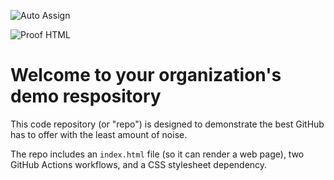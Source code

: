 ![Auto Assign](https://github.com/ChonkLabs/demo-repository/actions/workflows/auto-assign.yml/badge.svg)

![Proof HTML](https://github.com/ChonkLabs/demo-repository/actions/workflows/proof-html.yml/badge.svg)

# Welcome to your organization's demo respository
This code repository (or "repo") is designed to demonstrate the best GitHub has to offer with the least amount of noise.

The repo includes an `index.html` file (so it can render a web page), two GitHub Actions workflows, and a CSS stylesheet dependency.
